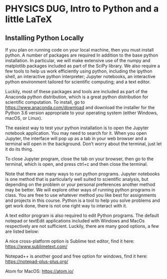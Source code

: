 # PHYSICS DUG, Intro to Python and a little LaTeX 


## Installing Python Locally

If you plan on running code on your local machine, then you must install python. A number of packages are required In addition to the base python installation. In particular, we will make extensive use of the numpy and matplotlib packages included as part of the SciPy library. We also require a few tools to help us work efficiently using python, including the ipython shell, an interactive python interpreter; Jupyter notebooks, an interactive python environment tailored for scientific computing; and a text editor. 

Luckily, most of these packages and tools are included as part of the Anaconda python distribution, which is a great python distribution for scientific computation. To install, go to https://www.anaconda.com/download and download the installer for the Python 3.6 version appropriate to your operating system (either Windows, macOS, or Linux). 

The easiest way to test your python installation is to open the Jupyter notebook application. You may need to search for it. When you open Jupyter, the interface will pop up as a tab in your web browser and a terminal will open in the background. Don’t worry about the terminal, just let it do its thing. 

To close Jupyter program, close the tab on your browser, then go to the terminal, which is open, and press ctrl+c and then close the terminal. 

Note that there are many ways to run python programs. Jupyter notebooks is one method that is particularly well suited to scientific analysis, but depending on the problem or your personal preferences another method may be better. We will explore other ways of running python programs in class. You are free to use whatever method you like best for assignments and projects in this course. Python is a tool to help you solve problems and get work done, there is not one right way to interact with it.

A text editor program is also required to edit Python programs.  The default notepad or textEdit applications included with Windows and MacOs respectively are not sufficient. Luckily, there are many good options, a few are listed below:

A nice cross-platform option is Sublime text editor, find it here:  https://www.sublimetext.com/

Notepad++ is another good and free option for windows, find it here: https://notepad-plus-plus.org/

Atom for MacOS: https://atom.io/
